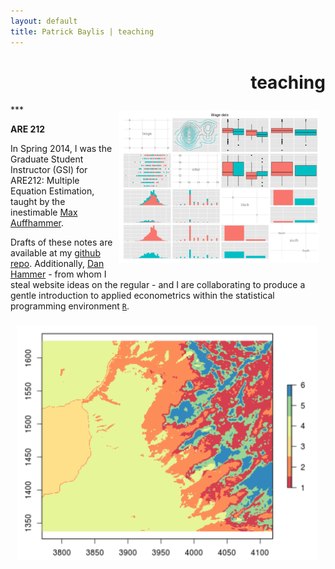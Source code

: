 ```yaml
---
layout: default
title: Patrick Baylis | teaching
---
```

<h1 align="right">teaching</h1>
***

<img src="images/teaching/are212_2.png" alt="ARE 212" width="320" class="shadow" style="float:right; margin:10px 10px 10px 10px;" />

**ARE 212**<br>

In Spring 2014, I was the Graduate Student Instructor (GSI) for ARE212: Multiple Equation Estimation, taught by the inestimable [Max Auffhammer](http://are.berkeley.edu/~auffhammer/Maximilian_Auffhammer/Welcome.html). 

Drafts of these notes are available at my [github repo](http://www.github.com/pbaylis/ARE212). Additionally, [Dan Hammer](http://www.danham.me/r/) - from whom I steal website ideas on the regular - and I are collaborating to produce a gentle introduction to applied econometrics within the statistical programming environment [`R`](http://www.r-project.org/). 

<img src="images/teaching/are212_1.png" alt="ARE 212" width="480" class="shadow" style="margin:10px 10px 10px 10px;" />
